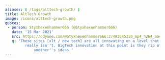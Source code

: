 ```yaml
---
aliases: [ /tags/alttech-growth/ ]
title: AltTech Growth
image: /icons/alttech-growth.png
quotes:
 - person: Styxhexenhammer666 (@Styxhexenhammer666)
   date: '15 Mar 2021'
   src: https://odysee.com/@Styxhexenhammer666:2/483645320_mp4_h264_aac_hd_hfr:e?r=EhKF687KFRkUkPRipjTapH5F6ouFKogB&t=516
   q: 'These sites [alt / new tech] are all innovating on a level that BigTech
	     really isn''t. BigTech innovation at this point is they rip off one
			 another''s ideas.'
---
```


